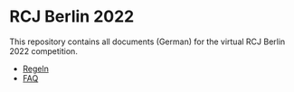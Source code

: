 # RCJ Berlin 2022

This repository contains all documents (German) for the virtual RCJ Berlin 2022 competition.

* [Regeln](./regeln.md)
* [FAQ](./faq.md)

